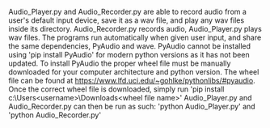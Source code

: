 Audio_Player.py and Audio_Recorder.py are able to record audio from a user's default input device, 
save it as a wav file, and play any wav files inside its directory. 
Audio_Recorder.py records audio, Audio_Player.py plays wav files.
The programs run automatically when given user input, and share the same dependencies, PyAudio and wave.
PyAudio cannot be installed using 'pip install PyAudio' for modern python versions as it has not been updated.
To install PyAudio the proper wheel file must be manually downloaded for your computer architecture and python version.
The wheel file can be found at https://www.lfd.uci.edu/~gohlke/pythonlibs/#pyaudio.
Once the correct wheel file is downloaded, simply run 'pip install c:\Users\<username>\Downloads\<wheel file name>'
Audio_Player.py and Audio_Recorder.py can then be run as such: 'python Audio_Player.py' and 'python Audio_Recorder.py'
